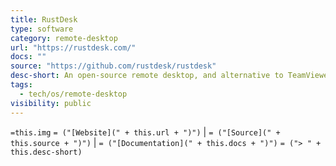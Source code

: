 ```yaml
---
title: RustDesk
type: software
category: remote-desktop
url: "https://rustdesk.com/"
docs: ""
source: "https://github.com/rustdesk/rustdesk"
desc-short: An open-source remote desktop, and alternative to TeamViewer.
tags:
  - tech/os/remote-desktop
visibility: public
---
```

`=this.img` `= ("[Website](" + this.url + ")")` |  `= ("[Source](" + this.source + ")")` | `= ("[Documentation](" + this.docs + ")")`
`= ("> " + this.desc-short)`
